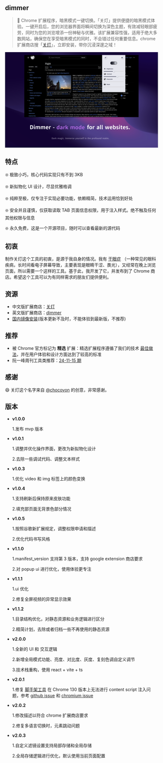 ## dimmer

> 👋 Chrome 扩展程序，暗黑模式一键切换。「关灯」提供便捷的暗黑模式体验。一键开启后，您的浏览器界面将瞬间切换为深色主题，有效减轻眼部疲劳，同时为您的浏览增添一份神秘与优雅。该扩展兼容性强，适用于绝大多数网站，确保您在享受暗黑模式的同时，不会错过任何重要信息。chrome 扩展商店搜「[关灯](https://chromewebstore.google.com/detail/lights-off%E5%85%B3%E7%81%AF/dnidbhhpcjgffjophhebfelbcnonoclh)」，立即安装，带你沉浸深邃之域！

<div style='display: flex;align-items: center;justify-content: center;'><img width='800px' src='./readme/imgs/intro.jpg' style='border: 1px solid transparent;' alt='example'/></div>

## 特点

❇️ 极致小巧，核心代码实现只有不到 3KB <br/>

❇️ 新拟物化 UI 设计，尽显优雅格调<br/>

❇️ 纯粹至极，仅专注于实现必要功能，依赖精简，技术运用恰到好处 <br/>

❇️ 安全并且谨慎，仅获取读取 TAB 页面信息权限，用于注入样式。绝不触及任何其他权限与信息 <br/>

❇️ 永久免费，这是一个开源项目，随时可以查看最新的源代码 <br/>

## 初衷

制作关灯这个工具的初衷，是源于我自身的情况。我有 [干眼症](https://zh.wikipedia.org/wiki/%E4%B9%BE%E7%9C%BC%E7%97%87) （一种常见的眼科疾病，长时间看电子屏幕导致，主要表现是眼睛干涩、畏光），又经常在晚上浏览页面，所以需要一个这样的工具。基于此，我开发了它，并发布到了 Chrome 商店。希望这个工具可以为有同样需求的朋友们提供便利。<br/>

## 资源

- 中文版扩展商店：[关灯](https://chromewebstore.google.com/detail/%E5%85%B3%E7%81%AF/dnidbhhpcjgffjophhebfelbcnonoclh?hl=zh)
- 英文版扩展商店：[dimmer](https://chromewebstore.google.com/detail/%E5%85%B3%E7%81%AF/dnidbhhpcjgffjophhebfelbcnonoclh?hl=en)
- [国内镜像安装](https://www.ilovechrome.com/extension/dnidbhhpcjgffjophhebfelbcnonoclh)(版本更新不及时，不能体验到最新版，不推荐)

## 推荐

- 被 Chrome 官方标记为 **精选** 扩展：精选扩展程序遵循了我们的技术 [最佳做法](https://developer.chrome.com/docs/webstore/best-practices?hl=zh-cn)，并在用户体验和设计方面达到了较高的标准
- 阮一峰周刊工具类推荐：[24-11-15 期](https://www.ruanyifeng.com/blog/2024/11/weekly-issue-325.html)

## 感谢

😄 关灯这个名字来自 [@chocovon](https://github.com/chocovon) 的创意，非常感谢。

## 版本

- **v1.0.0**

  1.发布 mvp 版本

- **v1.0.1**

  1.调整并优化操作界面，更改为新拟物化设计

  2.去除一些调试代码、调整文本样式

- **v1.0.3**

  1.优化 video 和 img 标签上的颜色变换

- **v1.0.4**

  1.支持刷新后保持原来皮肤功能

  2.填充部页面无背景色部分情况

- **v1.0.5**

  1.按照谷歌新扩展规定，调整权限申请和描述

  2.优化代码书写风格

- **v1.1.0**

  1.manifest_version 支持第 3 版本，支持 google extension 商店要求

  2.对 popup ui 进行优化，使用体验更专注

- **v1.1.1**

  1.ui 优化

  2.修复全屏视频的异常显示效果

- **v1.1.2**

  1.目录结构优化，对静态资源和业务逻辑进行区分

  2.精简计划，去除或者归档一些不再使用的静态资源

- **v2.0.0**

  1.全新的 UI 和 交互逻辑

  2.新增全局模式功能、亮度、对比度、灰度、复刻色调自定义调节

  3.技术栈重构，使用 react + vite + ts

- **v2.0.1**

  1.修复 [脚手架工具](https://github.com/guocaoyi/create-chrome-ext) 在 Chrome 130 版本上无法进行 content script 注入问题，参考 [github issue](https://github.com/crxjs/chrome-extension-tools/issues/918) 和 [chromium issue](https://issues.chromium.org/issues/363027634?pli=1)

- **v2.0.2**

  1.修改描述以符合 chrome 扩展商店要求

  2.修复多语言切换时，元素跳动问题

- **v2.0.3**

  1.自定义滤镜设置支持局部存储和全局存储

  2.全局存储逻辑进行优化，默认使用当前页面配置
